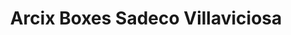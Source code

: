 ---
title: "Arcix Boxes Sadeco Villaviciosa"
url: /villaviciosa-de-odon/arcix-boxes-sadeco-villaviciosa/
shop: piezas de automóviles
---